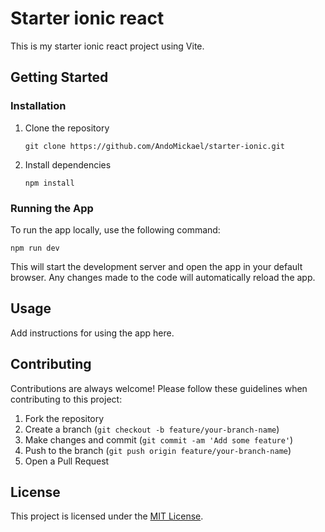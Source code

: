 # Starter ionic react

This is my starter ionic react project using Vite.

## Getting Started

### Installation

1.  Clone the repository
    
    `git clone https://github.com/AndoMickael/starter-ionic.git` 
    
2.  Install dependencies
    
    `npm install` 
    

### Running the App

To run the app locally, use the following command:

`npm run dev` 

This will start the development server and open the app in your default browser. Any changes made to the code will automatically reload the app.

## Usage

Add instructions for using the app here.

## Contributing

Contributions are always welcome! Please follow these guidelines when contributing to this project:

1.  Fork the repository
2.  Create a branch (`git checkout -b feature/your-branch-name`)
3.  Make changes and commit (`git commit -am 'Add some feature'`)
4.  Push to the branch (`git push origin feature/your-branch-name`)
5.  Open a Pull Request

## License

This project is licensed under the [MIT License](https://opensource.org/licenses/MIT).
